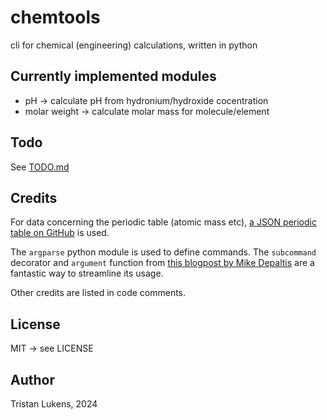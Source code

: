 # chemtools

cli for chemical (engineering) calculations, written in python

## Currently implemented modules

- pH &rarr; calculate pH from hydronium/hydroxide cocentration
- molar weight &rarr; calculate molar mass for molecule/element

## Todo

See [TODO.md](TODO.md)

## Credits

For data concerning the periodic table (atomic mass etc), [a JSON periodic table on GitHub](https://github.com/Bowserinator/Periodic-Table-JSON) is used.

The `argparse` python module is used to define commands. The `subcommand` decorator and `argument` function from [this blogpost by Mike Depaltis](https://mike.depalatis.net/blog/simplifying-argparse.html) are a fantastic way to streamline its usage.

Other credits are listed in code comments.

## License

MIT &rarr; see LICENSE

## Author

Tristan Lukens, 2024
